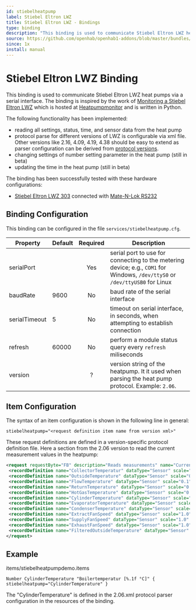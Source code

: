 ```yaml
---
id: stiebelheatpump
label: Stiebel Eltron LWZ
title: Stiebel Eltron LWZ - Bindings
type: binding
description: "This binding is used to communicate Stiebel Eltron LWZ heat pumps via a serial interface.  The binding is inspired by the work of [Monitoring a Stiebel Eltron LWZ](http://robert.penz.name/heat-pump-lwz) which is hosted at [Heatpumpmonitor](https://launchpad.net/heatpumpmonitor) and is written in Python."
source: https://github.com/openhab/openhab1-addons/blob/master/bundles/binding/org.openhab.binding.stiebelheatpump/README.md
since: 1x
install: manual
---
```


<!-- Attention authors: Do not edit directly. Please add your changes to the appropriate source repository -->


# Stiebel Eltron LWZ Binding

This binding is used to communicate Stiebel Eltron LWZ heat pumps via a serial interface.  The binding is inspired by the work of [Monitoring a Stiebel Eltron LWZ](http://robert.penz.name/heat-pump-lwz) which is hosted at [Heatpumpmonitor](https://launchpad.net/heatpumpmonitor) and is written in Python.

The following functionality has been implemented:

* reading all settings, status, time, and sensor data from the heat pump
* protocol parse for different versions of LWZ is configurable via xml file.  Other versions like 2.16, 4.09, 4.19, 4.38 should be easy to extend as parser configuration can be derived from [protocol versions](http://bazaar.launchpad.net/~robert-penz-name/heatpumpmonitor/trunk/files/head:/protocolVersions/).
* changing settings of number setting parameter in the heat pump (still in beta)
* updating the time in the heat pump (still in beta)

The binding has been successfully tested with these hardware configurations:

* [Stiebel Eltron LWZ 303](https://www.stiebel-eltron.de/content/dam/ste/de/de/products/downloads/erneuerbare_energien/lueftung/Bedienungs-_u._Installationsanleitungen__LWZ_303-403__DM0000017729-ome.pdf) connected with [Mate-N-Lok RS232](http://robert.penz.name/heat-pump-lwz/)

## Binding Configuration

This binding can be configured in the file `services/stiebelheatpump.cfg`.

| Property | Default | Required | Description |
|----------|---------|:--------:|-------------|
| serialPort |       |    Yes   | serial port to use for connecting to the metering device; e.g., `COM1` for Windows, `/dev/ttyS0` or `/dev/ttyUSB0` for Linux |
| baudRate | 9600    |    No    | baud rate of the serial interface |
| serialTimeout | 5  |    No    | timeout on serial interface, in seconds, when attempting to establish connection |
| refresh  | 60000   |    No    | perform a module status query every `refresh` miliseconds |
| version  |         |    ?     | version string of the heatpump. It it used when parsing the heat pump protocol. Example: `2.06`. |

## Item Configuration

The syntax of an item configuration is shown in the following line in general:

```
stiebelheatpump="<request definition item name from version xml>"
```

These request definitions are defined in a version-specific protocol definition file.  Here a section from the 2.06 version to read the current measurement values in the heatpump:

```xml
<request requestByte="FB" description="Reads measurements" name="CurrentValues">
 <recordDefinition name="CollectorTemperatur" dataType="Sensor" scale="0.1" length="2" position="4" unit="°C"/>
 <recordDefinition name="OutsideTemperature" dataType="Sensor" scale="0.1" length="2" position="6" unit="°C"/>
 <recordDefinition name="FlowTemperature" dataType="Sensor" scale="0.1" length="2" position="8" unit="°C"/>
 <recordDefinition name="ReturnTemperature" dataType="Sensor" scale="0.1" length="2" position="10" unit="°C"/>
 <recordDefinition name="HotGasTemperature" dataType="Sensor" scale="0.1" length="2" position="12" unit="°C"/>
 <recordDefinition name="CylinderTemperature" dataType="Sensor" scale="0.1" length="2" position="14" unit="°C"/>
 <recordDefinition name="EvaporatorTemperature" dataType="Sensor" scale="0.1" length="2" position="20" unit="°C"/>
 <recordDefinition name="CondenserTemperature" dataType="Sensor" scale="0.1" length="2" position="22" unit="°C"/>
 <recordDefinition name="ExtractFanSpeed" dataType="Sensor" scale="1.0" length="1" position="30" unit="°C"/>
 <recordDefinition name="SupplyFanSpeed" dataType="Sensor" scale="1.0" length="1" position="31" unit="°C"/>
 <recordDefinition name="ExhaustFanSpeed" dataType="Sensor" scale="1.0" length="1" position="32" unit="°C"/>
 <recordDefinition name="FilteredOutsideTemperature" dataType="Sensor" scale="0.1" length="2" position="34" unit="°C"/>
</request>
```

## Example

items/stiebelheatpumpdemo.items

```
Number CylinderTemperature "Boilertemperatur [%.1f °C]" { stiebelheatpump="CylinderTemperature" }
```

The "CylinderTemperature" is defined in the 2.06.xml protocol parser configuration in the resources of the binding.

<DocPreviousVersions/>
<EditPageLink/>
